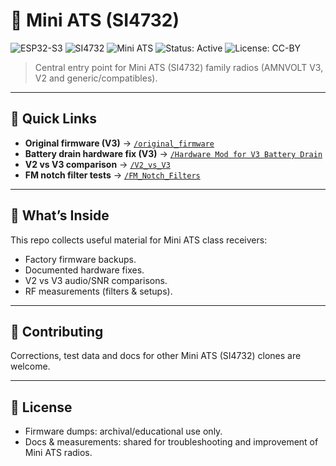 # 📡 Mini ATS (SI4732)
![ESP32-S3](https://img.shields.io/badge/MCU-ESP32--S3-blue)
![SI4732](https://img.shields.io/badge/DSP-SI4732-lightgrey)
![Mini ATS](https://img.shields.io/badge/Radio-Mini%20ATS-green)
![Status: Active](https://img.shields.io/badge/status-active-success)
![License: CC-BY](https://img.shields.io/badge/license-CC--BY-blue)

> Central entry point for Mini ATS (SI4732) family radios (AMNVOLT V3, V2 and generic/compatibles).

---

## 🚀 Quick Links

* **Original firmware (V3)** → [`/original_firmware`](./original_firmware/)
* **Battery drain hardware fix (V3)** → [`/Hardware Mod for V3 Battery Drain`](./Hardware%20Mod%20for%20V3%20Battery%20Drain/)
* **V2 vs V3 comparison** → [`/V2_vs_V3`](./V2_vs_V3/)
* **FM notch filter tests** → [`/FM_Notch_Filters`](./FM_Notch_Filters/)

---

## 🧭 What’s Inside

This repo collects useful material for Mini ATS class receivers:

* Factory firmware backups.
* Documented hardware fixes.
* V2 vs V3 audio/SNR comparisons.
* RF measurements (filters & setups).

---

## 🤝 Contributing

Corrections, test data and docs for other Mini ATS (SI4732) clones are welcome.

---

## 📜 License

* Firmware dumps: archival/educational use only.
* Docs & measurements: shared for troubleshooting and improvement of Mini ATS radios.
